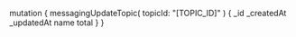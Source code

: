 mutation {
    messagingUpdateTopic(
        topicId: "[TOPIC_ID]"
    ) {
        _id
        _createdAt
        _updatedAt
        name
        total
    }
}
